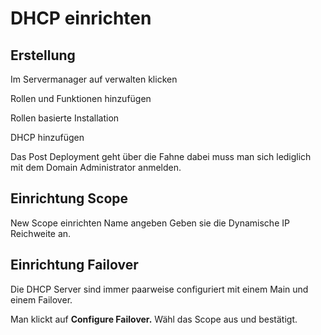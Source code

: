 # DHCP einrichten

## Erstellung

Im Servermanager auf verwalten klicken

Rollen und Funktionen hinzufügen

Rollen basierte Installation

DHCP hinzufügen

Das Post Deployment geht über die Fahne dabei muss man sich lediglich mit dem Domain Administrator anmelden.

## Einrichtung Scope

New Scope einrichten
Name angeben
Geben sie die Dynamische IP Reichweite an.

## Einrichtung Failover

Die DHCP Server sind immer paarweise configuriert mit einem Main und einem Failover.

Man klickt auf **Configure Failover.**
Wähl das Scope aus und bestätigt.